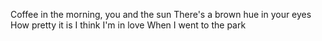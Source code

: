 Coffee in the morning, you and the sun
There's a brown hue in your eyes
How pretty it is
I think I'm in love
When I went to the park
